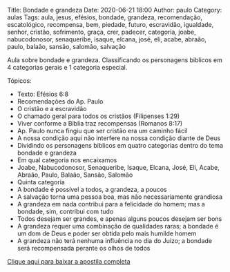 Title: Bondade e grandeza
Date: 2020-06-21 18:00
Author: paulo
Category: aulas
Tags: aula, jesus, efésios, bondade, grandeza, recomendação, escatológico, recompensa, bem, piedade, futuro, escravidão, igualdade, senhor, cristão, sofrimento, graça, crer, padecer, categoria, joabe, nabucodonosor, senaqueribe, isaque, elcana, josé, eli, acabe, abraão, paulo, balaão, sansão, salomão, salvação

Aula sobre bondade e grandeza. Classificando os personagens biblicos em 4 categorias gerais e 1 categoria especial.

Tópicos:

- Texto: Efésios 6:8
- Recomendações do Ap. Paulo
- O cristão e a escravidão
- O chamado geral para todos os cristãos (Filipenses 1:29)
- Viver conforme a Bíblia traz recompensas (Romanos 8:17)
- Ap. Paulo nunca fingiu que ser cristão era um caminho fácil
- A nossa condição aqui não interfere na nossa condição diante de Deus
- Dividindo os personagens bíblicos em quatro categorias dentro do tema bondade e grandeza
- Em qual categoria nos encaixamos
- Joabe, Nabucodonosor, Senaqueribe, Isaque, Elcana, José, Eli, Acabe, Abraão, Paulo, Balaão, Sansão, Salomão
- Quinta categoria
- A bondade é possível a todos, a grandeza, a poucos
- A salvação torna uma pessoa boa, mas não necessariamente grandiosa
- A grandeza em nada contribui para a felicidade do homem; mas a bondade, sim, contribui com tudo
- Todos desejam ser grandes, e apenas alguns poucos desejam ser bons
- A grandeza requer uma combinação de qualidades raras; a bondade é um dom de Deus e poder ser obtida pelo mais humilde homem
- A grandeza não terá nenhuma influência no dia do Juízo; a bondade será recompensada perante os olhos de todos


[Clique aqui para baixar a apostila completa](https://www.dropbox.com/s/ir4kg47xjlpzzs6/Aula%20EBD%20-%20Bondade%20e%20Grandeza%20-%2021_06_2020.pdf?dl=1)